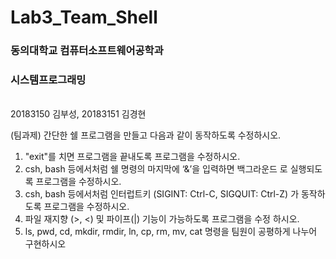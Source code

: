 # Lab3_Team_Shell
<h3>동의대학교 컴퓨터소프트웨어공학과</h3>
<h3>시스템프로그래밍</h3><br>
20183150 김부성, 20183151 김경현

(팀과제) 간단한 쉘 프로그램을 만들고 다음과 같이 동작하도록 수정하시오.
1. "exit"를 치면 프로그램을 끝내도록 프로그램을 수정하시오.
2. csh, bash 등에서처럼 쉘 명령의 마지막에 ‘&’을 입력하면 백그라운드
로 실행되도록 프로그램을 수정하시오.
3. csh, bash 등에서처럼 인터럽트키 (SIGINT: Ctrl-C, SIGQUIT: Ctrl-Z) 
가 동작하도록 프로그램을 수정하시오.
4. 파일 재지향 (>, <) 및 파이프(|) 기능이 가능하도록 프로그램을 수정
하시오.
5. ls, pwd, cd, mkdir, rmdir, ln, cp, rm, mv, cat 명령을 팀원이 공평하게
나누어 구현하시오
